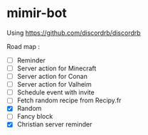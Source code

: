 # mimir-bot

Using https://github.com/discordrb/discordrb

Road map :

- [ ] Reminder
- [ ] Server action for Minecraft
- [ ] Server action for Conan
- [ ] Server action for Valheim
- [ ] Schedule event with invite
- [ ] Fetch random recipe from Recipy.fr
- [x] Random
- [ ] Fancy block
- [x] Christian server reminder
